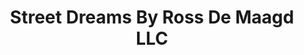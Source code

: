 ---
title: "Street Dreams By Ross De Maagd LLC"
url: /middleville/street-dreams-by-ross-de-maagd-llc/
shop: Autowerkstatt
---
